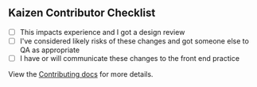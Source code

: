 ## Kaizen Contributor Checklist

- [ ] This impacts experience and I got a design review
- [ ] I've considered likely risks of these changes and got someone else to QA as appropriate
- [ ] I have or will communicate these changes to the front end practice

View the [Contributing docs](https://github.com/cultureamp/kaizen-design-system/blob/master/CONTRIBUTING.md) for more details.
